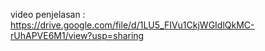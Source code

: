 video penjelasan : https://drive.google.com/file/d/1LU5_FIVu1CkjWGIdlQkMC-rUhAPVE6M1/view?usp=sharing
